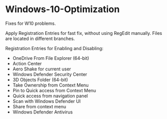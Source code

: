 # Windows-10-Optimization  
Fixes for W10 problems.  
  
Apply Registration Entries for fast fix, without using RegEdit manually. Files are located in different branches.  

Registration Entries for Enabling and Disabling:   
  + OneDrive From File Explorer (64-bit) 
  + Action Center  
  + Aero Shake for current user  
  + Windows Defender Security Center  
  + 3D Objects Folder (64-bit)  
  + Take Ownership from Context Menu  
  + Pin to Quick access from Context Menu  
  + Quick access from navigation panel  
  + Scan with Windows Defender UI  
  + Share from context menu  
  + Windows Defender Antivirus  
